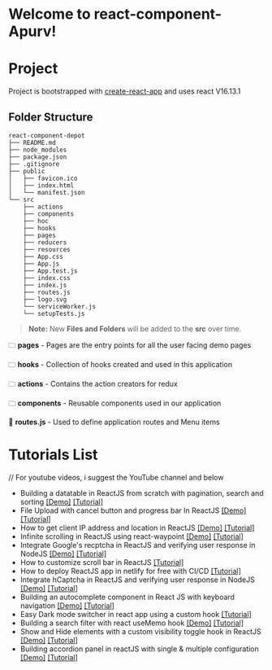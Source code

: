 
# Welcome to react-component-Apurv!

# Project

Project is bootstrapped with [create-react-app](https://create-react-app.dev/) and uses react V16.13.1

## Folder Structure

```
react-component-depot
├── README.md
├── node_modules
├── package.json
├── .gitignore
├── public
│   ├── favicon.ico
│   ├── index.html
│   └── manifest.json
└── src
    ├── actions
    ├── components
    ├── hoc
    ├── hooks
    ├── pages
    ├── reducers
    ├── resources
    ├── App.css
    ├── App.js
    ├── App.test.js
    ├── index.css
    ├── index.js
    ├── routes.js
    ├── logo.svg
    └── serviceWorker.js
    └── setupTests.js
```

> **Note:** New **Files and Folders** will be added to the **src** over time.
>

🗀 **pages** - Pages are the entry points for all the user facing demo pages

🗀 **hooks** - Collection of hooks created and used in this application

🗀  **actions** - Contains the action creators for redux

🗀  **components** - Reusable components used in our application

📄 **routes.js** - Used to define application routes and Menu items


# Tutorials List

// For youtube videos, i suggest the YouTube channel and below 

- Building a datatable in ReactJS from scratch with pagination, search and sorting [[Demo]](https://react-component-depot.netlify.app/data-table)  [[Tutorial]](https://youtu.be/emX5KvZ6Hbo)
- File Upload with cancel button and progress bar In ReactJS [[Demo]](https://react-component-depot.netlify.app/file-upload)[[Tutorial]](https://youtu.be/_XD5ko7Fy9E)
- How to get client IP address and location in ReactJS [[Demo]](https://react-component-depot.netlify.app/find-my-ip) [[Tutorial]](https://youtu.be/TID8Z29je5o)
- Infinite scrolling in ReactJS using react-waypoint  [[Demo]](https://react-component-depot.netlify.app/infinite-scrolling) [[Tutorial]](https://youtu.be/8nFNxnjoTZ4)
- Integrate Google's recptcha in ReactJS and verifying user response in NodeJS [[Demo]](https://react-component-depot.netlify.app/recaptcha) [[Tutorial]](https://youtu.be/e_vMoPCBfqU)
- How to customize scroll bar in ReactJS [[Tutorial]](https://youtu.be/7GO4P0ewVfI)
- How to deploy ReactJS app in netlify for free with CI/CD [[Tutorial]](https://youtu.be/HICAn3ArLZU)
- Integrate hCaptcha in ReactJS and verifying user response in NodeJS [[Demo]](https://react-component-depot.netlify.app/hcaptcha) [[Tutorial]](https://youtu.be/KcLeXxlkqf0)
- Building an autocomplete component in React JS with keyboard navigation [[Demo]](https://react-component-depot.netlify.app/auto-complete) [[Tutorial]](https://youtu.be/G2QyeafA3gw)
- Easy Dark mode switcher in react app using a custom hook [[Tutorial]](https://youtu.be/qF49m6C2Y8I)
- Building a search filter with react useMemo hook [[Demo]](https://react-component-depot.netlify.app/search-filter) [[Tutorial]](https://youtu.be/aBWwJ4ibpps)
- Show and Hide elements with a custom visibility toggle hook in ReactJS [[Demo]](https://react-component-depot.netlify.app/hooks-demo) [[Tutorial]](https://youtu.be/iRPGE_AfGTQ)
- Building accordion panel in reactJS with single & multiple configuration [[Demo]](https://react-component-depot.netlify.app/accordion) [[Tutorial]](https://youtu.be/AjQctXfmOqw)
